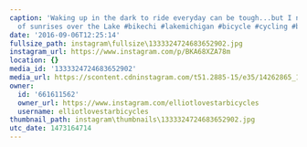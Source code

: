 ```yaml
---
caption: 'Waking up in the dark to ride everyday can be tough...but I never get tired
  of sunrises over the Lake #bikechi #lakemichigan #bicycle #cycling #bike #lovestarraceclub'
date: '2016-09-06T12:25:14'
fullsize_path: instagram\fullsize\1333324724683652902.jpg
instagram_url: https://www.instagram.com/p/BKA68XZA78m
location: {}
media_id: '1333324724683652902'
media_url: https://scontent.cdninstagram.com/t51.2885-15/e35/14262865_1761728914083090_807987827_n.jpg?ig_cache_key=MTMzMzMyNDcyNDY4MzY1MjkwMg%3D%3D.2
owner:
  id: '661611562'
  owner_url: https://www.instagram.com/elliotlovestarbicycles
  username: elliotlovestarbicycles
thumbnail_path: instagram\thumbnails\1333324724683652902.jpg
utc_date: 1473164714
---
```

